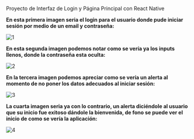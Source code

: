 Proyecto de Interfaz de Login y Página Principal con React Native

**En esta primera imagen seria el login para el usuario donde pude iniciar sesión por medio de un email y contraseña:**

![1](https://github.com/elj4so/proyecto-react-native/assets/136364881/fee64e7b-e7b6-4593-99ca-d3cd4a587291)

**En esta segunda imagen podemos notar como se vería ya los inputs llenos, donde la contraseña esta oculta:**

![2](https://github.com/elj4so/proyecto-react-native/assets/136364881/43c0afae-d612-4dca-8921-e955e3d6872e)

**En la tercera imagen podemos apreciar como se vería un alerta al momento de no poner los datos adecuados al iniciar sesión:**

![3](https://github.com/elj4so/proyecto-react-native/assets/136364881/17d06adc-0c0b-485d-85df-2ca200d86e66)

**La cuarta imagen seria ya con lo contrario, un alerta diciéndole al usuario que su inicio fue exitoso dándole la bienvenida, de fono se puede ver el inicio de como se vería la aplicación:**

![4](https://github.com/elj4so/proyecto-react-native/assets/136364881/21b222c9-9d61-4a40-aa79-fdfb90ad130f)
